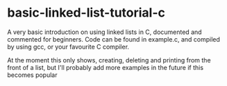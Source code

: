 # basic-linked-list-tutorial-c

A very basic introduction on using linked lists in C, documented and commented for beginners.
Code can be found in example.c, and compiled by using gcc, or your favourite C compiler.

At the moment this only shows, creating, deleting and printing from the front of a list, but I'll probably add more examples in the future if this becomes popular
